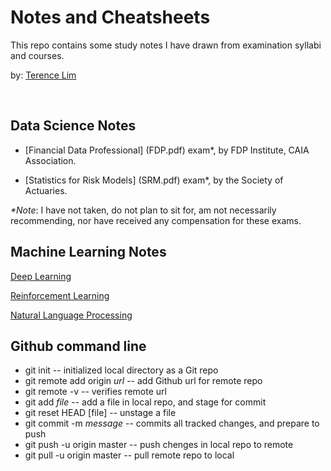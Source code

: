 # Notes and Cheatsheets

This repo contains some study notes I have drawn from examination syllabi
and courses.

by: [Terence Lim](https://www.linkedin.com/in/terencelim)


&nbsp;


## Data Science Notes


- [Financial Data Professional] (FDP.pdf)
exam\*, by FDP Institute, CAIA Association.

- [Statistics for Risk Models] (SRM.pdf)
exam\*, by the Society of Actuaries.

_\*Note_: I have not taken, do not plan to sit for, am not necessarily
recommending, nor have received any compensation for these exams.

## Machine Learning Notes

[Deep Learning](./)

[Reinforcement Learning](./)

[Natural Language Processing](./)


## Github command line

- git init                  -- initialized local directory as a Git repo
- git remote add origin _url_  -- add Github url for remote repo
- git remote -v          --  verifies remote url
- git add _file_          --  add a file in local repo, and stage for commit
- git reset HEAD [file]   -- unstage a file
- git commit -m _message_ -- commits all tracked changes, and prepare to push
- git push -u origin master  -- push chenges in local repo to remote
- git pull -u origin master  -- pull remote repo to local


